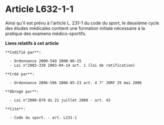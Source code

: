 # Article L632-1-1

Ainsi qu'il est prévu à l'article L. 231-1 du code du sport, le deuxième cycle des études médicales contient une formation
initiale nécessaire à la pratique des examens médico-sportifs.

**Liens relatifs à cet article**

	**Codifié par**:

	  - Ordonnance 2000-549 2000-06-15
	  - Loi n°2003-339 2003-04-14 art. 1 (loi de ratification)

	**Créé par**:

	  - Ordonnance 2006-596 2006-05-23 art. 4 7° JORF 25 mai 2006

	**Abrogé par**:

	  - Loi n°2009-879 du 21 juillet 2009 - art. 43

	**Cite**:

	  - Code du sport. - art. L231-1
